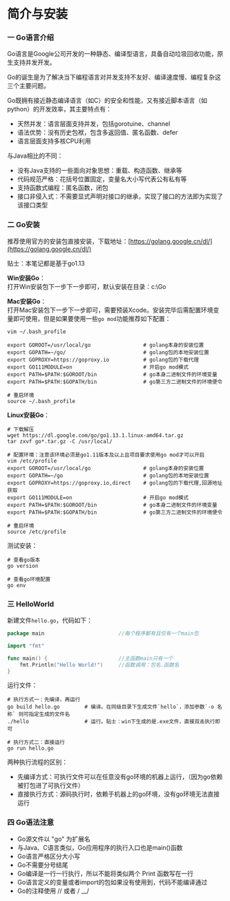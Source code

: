 # 简介与安装



### 一 Go语言介绍

Go语言是Google公司开发的一种静态、编译型语言，具备自动垃圾回收功能，原生支持并发开发。

Go的诞生是为了解决当下编程语言对并发支持不友好、编译速度慢、编程复杂这三个主要问题。

Go既拥有接近静态编译语言（如C）的安全和性能，又有接近脚本语言（如python）的开发效率，其主要特点有：

* 天然并发：语言层面支持并发，包括gorotuine、channel
* 语法优势：没有历史包袱，包含多返回值、匿名函数、defer
* 语言层面支持多核CPU利用

与Java相比的不同：

* 没有Java支持的一些面向对象思想：重载、构造函数、继承等
* 代码规范严格：花括号位置固定，变量名大小写代表公有私有等
* 支持函数式编程：匿名函数，闭包
* 接口非侵入式：不需要显式声明对接口的继承，实现了接口的方法即为实现了该接口类型

### 二 Go安装

推荐使用官方的安装包直接安装，下载地址：[https://golang.google.cn/dl/](https://golang.google.cn/dl/)

贴士：本笔记都是基于go1.13

**Win安装Go**：  
打开Win安装包下一步下一步即可，默认安装在目录：c:\Go

**Mac安装Go**：  
打开Mac安装包下一步下一步即可，需要预装Xcode。安装完毕后需配置环境变量即可使用，但是如果要使用一些`go mod`功能推荐如下配置：

```text
vim ~/.bash_profile

export GOROOT=/usr/local/go                 # golang本身的安装位置
export GOPATH=~/go/                         # golang包的本地安装位置
export GOPROXY=https://goproxy.io           # golang包的下载代理
export GO111MODULE=on                       # 开启go mod模式
export PATH=$PATH:$GOROOT/bin               # go本身二进制文件的环境变量
export PATH=$PATH:$GOPATH/bin               # go第三方二进制文件的环境便令

# 重启环境
source ~/.bash_profile
```

**Linux安装Go**：

```text
# 下载解压
wget https://dl.google.com/go/go1.13.1.linux-amd64.tar.gz
tar zxvf go*.tar.gz -C /usr/local/

# 配置环境：注意该环境必须是go1.11版本及以上且项目要求使用go mod才可以开启
vim /etc/profile
export GOROOT=/usr/local/go                 # golang本身的安装位置
export GOPATH=~/go                          # golang包的本地安装位置
export GOPROXY=https://goproxy.io,direct    # golang包的下载代理,回源地址获取
export GO111MODULE=on                       # 开启go mod模式
export PATH=$PATH:$GOROOT/bin               # go本身二进制文件的环境变量
export PATH=$PATH:$GOPATH/bin               # go第三方二进制文件的环境便令

# 重启环境
source /etc/profile
```

测试安装：

```text
# 查看go版本
go version

# 查看go环境配置
go env
```

### 三 HelloWorld

新建文件`hello.go`，代码如下：

```go
package main                        //每个程序都有且仅有一个main包

import "fmt"    

func main() {                       //主函数main只有一个
    fmt.Println("Hello World!")     //函数调用：包名.函数名
}
```

运行文件：

```text
# 执行方式一：先编译，再运行
go build hello.go        # 编译。在同级目录下生成文件`hello`，添加参数`-o 名称` 则可指定生成的文件名 
./hello                  # 运行。贴士：win下生成的是.exe文件，直接双击执行即可

# 执行方式二：直接运行
go run hello.go
```

两种执行流程的区别：

* 先编译方式：可执行文件可以在任意没有go环境的机器上运行，（因为go依赖被打包进了可执行文件）
* 直接执行方式：源码执行时，依赖于机器上的go环境，没有go环境无法直接运行

### 四 Go语法注意

* Go源文件以 "go" 为扩展名
* 与Java、C语言类似，Go应用程序的执行入口也是main\(\)函数
* Go语言严格区分大小写
* Go不需要分号结尾
* Go编译是一行一行执行，所以不能将类似两个 Print 函数写在一行
* Go语言定义的变量或者import的包如果没有使用到，代码不能编译通过
* Go的注释使用 // 或者 /  __/



